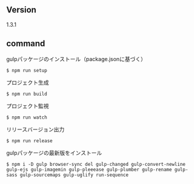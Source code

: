 ## Version
1.3.1

## command

gulpパッケージのインストール（package.jsonに基づく）

    $ npm run setup

プロジェクト生成

    $ npm run build

プロジェクト監視

    $ npm run watch

リリースバージョン出力

    $ npm run release

gulpパッケージの最新版をインストール

    $ npm i -D gulp browser-sync del gulp-changed gulp-convert-newline gulp-ejs gulp-imagemin gulp-pleeease gulp-plumber gulp-rename gulp-sass gulp-sourcemaps gulp-uglify run-sequence
